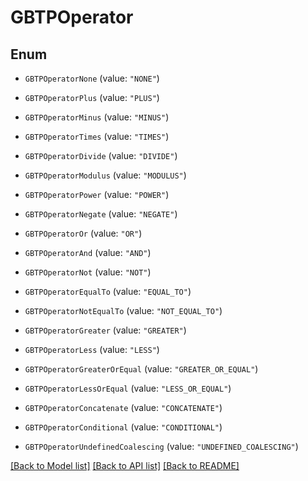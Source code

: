 # GBTPOperator

## Enum


* `GBTPOperatorNone` (value: `"NONE"`)

* `GBTPOperatorPlus` (value: `"PLUS"`)

* `GBTPOperatorMinus` (value: `"MINUS"`)

* `GBTPOperatorTimes` (value: `"TIMES"`)

* `GBTPOperatorDivide` (value: `"DIVIDE"`)

* `GBTPOperatorModulus` (value: `"MODULUS"`)

* `GBTPOperatorPower` (value: `"POWER"`)

* `GBTPOperatorNegate` (value: `"NEGATE"`)

* `GBTPOperatorOr` (value: `"OR"`)

* `GBTPOperatorAnd` (value: `"AND"`)

* `GBTPOperatorNot` (value: `"NOT"`)

* `GBTPOperatorEqualTo` (value: `"EQUAL_TO"`)

* `GBTPOperatorNotEqualTo` (value: `"NOT_EQUAL_TO"`)

* `GBTPOperatorGreater` (value: `"GREATER"`)

* `GBTPOperatorLess` (value: `"LESS"`)

* `GBTPOperatorGreaterOrEqual` (value: `"GREATER_OR_EQUAL"`)

* `GBTPOperatorLessOrEqual` (value: `"LESS_OR_EQUAL"`)

* `GBTPOperatorConcatenate` (value: `"CONCATENATE"`)

* `GBTPOperatorConditional` (value: `"CONDITIONAL"`)

* `GBTPOperatorUndefinedCoalescing` (value: `"UNDEFINED_COALESCING"`)


[[Back to Model list]](../README.md#documentation-for-models) [[Back to API list]](../README.md#documentation-for-api-endpoints) [[Back to README]](../README.md)


